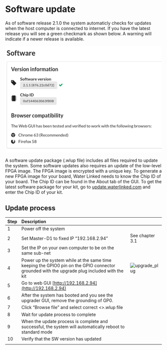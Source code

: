 # Software update

As of software release 2.1.0 the system automaticly checks for updates when the host computer is connected to internet. If you have the latest release you will see a green checkmark as shown below. A warning will indicate if a newer release is available. 

![sw_version](../../img/sw_version.png)

A software update package (.wlup file) includes all files required to update the system. Some software updates also requires an update of the low-level FPGA image. The FPGA image is encrypted with a unique key. To generate a new FPGA image for your board, Water Linked needs to know the Chip ID of your board. The Chip ID can be found in the About tab of the GUI. To get the latest software package for your kit, go to [update.waterlinked.com](http://update.waterlinked.com) and enter the Chip ID of your kit.

## Update process

| Step | Description          |                      |
| -    | :------------------- | :------------------- |
| 1    | Power off the system |  |
| 2    | Set Master-D1 to fixed IP “192.168.2.94” | See chapter 3.1 |
| 3    | Set the IP on your own computer to be on the same sub-net |  |
| 4    | Power up the system while at the same time keeping the GPIO0 pin on the GPIO connector grounded with the upgrade plug included with the kit | ![upgrade_plug](../../img/upgrade_plug.jpg) |
| 5    | Go to web GUI [http://192.168.2.94](http://192.168.2.94) |  |
| 6    | After the system has booted and you see the upgrader GUI, remove the grounding of GP0. |  |
| 7    | Click “Browse file” and select correct <>.wlup file |  |
| 8    | Wait for update process to complete |  |
| 9    | When the update process is complete and successful, the system will automatically reboot to standard mode |  |
| 10   | Verify that the SW version has updated |  |
|   |   |   |
